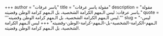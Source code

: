 +++
author = "ياسر عرفات"
title = "مقولة ياسر عرفات"
description = "مقولة ياسر عرفات: ليس الـمهم الكرامة الشخصية، بل الـمهم كرامة الوطن وقضيته."
quote = '''ليس الـمهم الكرامة الشخصية، بل الـمهم كرامة الوطن وقضيته.''' 
slug = "ليس-الـمهم-الكرامة-الشخصية-بل-الـمهم-كرامة-الوطن-وقضيته"
+++
ليس الـمهم الكرامة الشخصية، بل الـمهم كرامة الوطن وقضيته.
